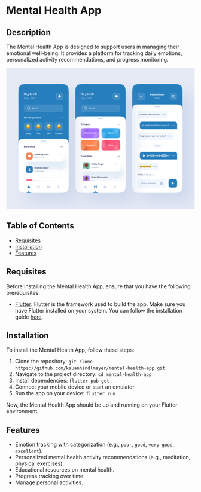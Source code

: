 # Mental Health App

## Description

The Mental Health App is designed to support users in managing their emotional well-being. It provides a platform for tracking daily emotions, personalized activity recommendations, and progress monitoring.

![Mental Health App](./assets/mental-health-app-dribble.png)

## Table of Contents

- [Requisites](#requisites)
- [Installation](#installation)
- [Features](#features)

## Requisites

Before installing the Mental Health App, ensure that you have the following prerequisites:

- [Flutter](https://flutter.dev/): Flutter is the framework used to build the app. Make sure you have Flutter installed on your system. You can follow the installation guide [here](https://flutter.dev/docs/get-started/install).

## Installation

To install the Mental Health App, follow these steps:

1. Clone the repository: `git clone https://github.com/kauanhindlmayer/mental-health-app.git`
2. Navigate to the project directory: `cd mental-health-app`
3. Install dependencies: `flutter pub get`
4. Connect your mobile device or start an emulator.
5. Run the app on your device: `flutter run`

Now, the Mental Health App should be up and running on your Flutter environment.

## Features

- Emotion tracking with categorization (e.g., `poor`, `good`, `very good`, `excellent`).
- Personalized mental health activity recommendations (e.g., meditation, physical exercises).
- Educational resources on mental health.
- Progress tracking over time.
- Manage personal activities.
